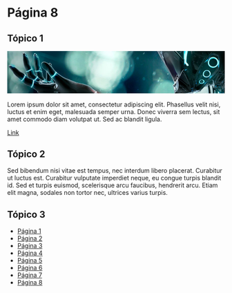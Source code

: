 # Página 8

## Tópico 1

![Image](../../images/example.png)

Lorem ipsum dolor sit amet, consectetur adipiscing elit. Phasellus velit nisi, luctus et enim eget, malesuada semper urna. Donec viverra sem lectus, sit amet commodo diam volutpat ut. Sed ac blandit ligula. 

[Link](https://github.com/ricardopedias/markhelp)

## Tópico 2

Sed bibendum nisi vitae est tempus, nec interdum libero placerat. Curabitur ut luctus est. Curabitur vulputate imperdiet neque, eu congue turpis blandit id. Sed et turpis euismod, scelerisque arcu faucibus, hendrerit arcu. Etiam elit magna, sodales non tortor nec, ultrices varius turpis.

## Tópico 3

-   [Página 1](../../01_page_one.md)
-   [Página 2](../../02-page-two.md)
-   [Página 3](../../01_O_Básico/01-page-three.md)
-   [Página 4](../../01_O_Básico/02-page-four.md)
-   [Página 5](../../02-Avançado/01-page-five.md)
-   [Página 6](../../02-Avançado/02-page-six.md)
-   [Página 7](../../02-Avançado/03_Subfolder/page-seven.md)
-   [Página 8](../../02-Avançado/03_Subfolder/page-eight.md)
